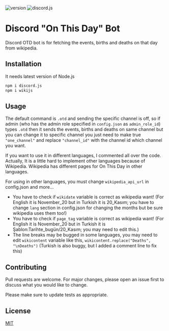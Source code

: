 ![version](https://badgen.net/badge/version/1.0/green)
![discord.js](https://badgen.net/badge/discord.js/v12/yellow)
# Discord "On This Day" Bot

Discord OTD bot is for fetching the events, births and deaths on that day from wikipedia.

## Installation

It needs latest version of Node.js


```bash
npm i discord.js
npm i wikijs
```

## Usage
The default command is `.otd` and sending the specific channel is off, so if admin (who has the admin role specified in `config.json` as `admin_role_id`) types `.otd` then it sends the events, births and deaths on same channel but you can change it to specific channel you just need to make true `"one_channel"` and replace `"channel_id"` with the channel id which channel you want.

If you want to use it in different languages, I commented all over the code. Actually, It is a little hard to implement other languages because of Wikipedia. Wikipedia has different pages for On This Day in other languages.

For using in other languages, you must change `wikipedia_api_url` in config.json and more...

- You have to check if `wikidate` variable is correct as wikipedia want! (For English it is November_20 but in Turkish it is 20_Kasım; you have to change `lang` section in config.json for changing the months but be sure wikipedia uses them too!)
- You have to check if `page_tag` variable is correct as wikipedia want! (For English it is November_20 but in Turkish it is Şablon:Tarihte_bugün/20_Kasım; you may need to edit this.)
- The line breaks may be bugged in some languages, you may need to edit `wikicontent` variable like this, `wikicontent.replace("Deaths", "\nDeaths")` (Turkish is also buggy, but I added a comment line to fix this)

## Contributing
Pull requests are welcome. For major changes, please open an issue first to discuss what you would like to change.

Please make sure to update tests as appropriate.

## License
[MIT](https://choosealicense.com/licenses/mit/)
